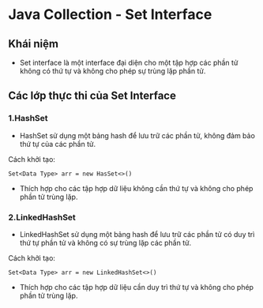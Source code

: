 # Java Collection - Set Interface

## Khái niệm

- Set interface là một interface đại diện cho một tập hợp các phần tử không có thứ tự và không cho phép sự trùng lặp phần tử.

## Các lớp thực thi của Set Interface

### 1.HashSet

- HashSet sử dụng một bảng hash để lưu trữ các phần tử, không đảm bảo thứ tự của các phần tử.

Cách khởi tạo:

``` Set<Data Type> arr = new HasSet<>() ```

- Thích hợp cho các tập hợp dữ liệu không cần thứ tự và không cho phép phần tử trùng lặp.

### 2.LinkedHashSet

- LinkedHashSet sử dụng một bảng hash để lưu trữ các phần tử có duy trì thứ tự phần tử và không có sự trùng lặp các phần tử.

Cách khởi tạo:

``` Set<Data Type> arr = new LinkedHashSet<>() ```

- Thích hợp cho các tập hợp dữ liệu cần duy trì thứ tự và không cho phép phần tử trùng lặp.
